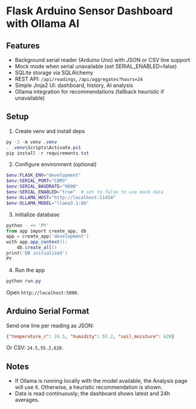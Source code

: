 # Flask Arduino Sensor Dashboard with Ollama AI

## Features
- Background serial reader (Arduino Uno) with JSON or CSV line support
- Mock mode when serial unavailable (set SERIAL_ENABLED=false)
- SQLite storage via SQLAlchemy
- REST API: `/api/readings`, `/api/aggregates?hours=24`
- Simple Jinja2 UI: dashboard, history, AI analysis
- Ollama integration for recommendations (fallback heuristic if unavailable)

## Setup
1. Create venv and install deps
```powershell
py -3 -m venv .venv
. .venv\Scripts\Activate.ps1
pip install -r requirements.txt
```

2. Configure environment (optional)
```powershell
$env:FLASK_ENV="development"
$env:SERIAL_PORT="COM3"
$env:SERIAL_BAUDRATE="9600"
$env:SERIAL_ENABLED="true"  # set to false to use mock data
$env:OLLAMA_HOST="http://localhost:11434"
$env:OLLAMA_MODEL="llama3.1:8b"
```

3. Initialize database
```powershell
python - << 'PY'
from app import create_app, db
app = create_app('development')
with app.app_context():
    db.create_all()
print('DB initialized')
PY
```

4. Run the app
```powershell
python run.py
```

Open `http://localhost:5000`.

## Arduino Serial Format
Send one line per reading as JSON:
```json
{"temperature_c": 24.5, "humidity": 55.2, "soil_moisture": 620}
```
Or CSV: `24.5,55.2,620`.

## Notes
- If Ollama is running locally with the model available, the Analysis page will use it. Otherwise, a heuristic recommendation is shown.
- Data is read continuously; the dashboard shows latest and 24h averages.


